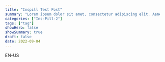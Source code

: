 ```yaml
---
title: "Inspill Test Post"
summary: "Lorem ipsum dolor sit amet, consectetur adipiscing elit. Aenean in eleifend justo, vestibulum congue."
categories: ["Ins-Pill-2"]
tags: ["tag"]
showHero: false
showSummary: true
draft: false
date: 2022-09-04
---
```


EN-US
